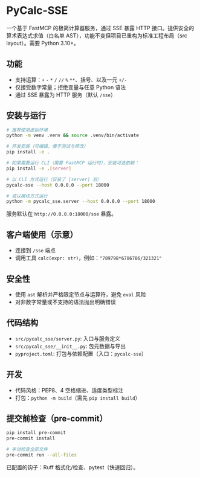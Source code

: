 # PyCalc-SSE

一个基于 FastMCP 的极简计算器服务，通过 SSE 暴露 HTTP 接口。提供安全的算术表达式求值（白名单 AST），功能不变但项目已重构为标准工程布局（src layout）。需要 Python 3.10+。

## 功能
- 支持运算：`+` `-` `*` `/` `//` `%` `**`、括号、以及一元 `+/-`
- 仅接受数字常量；拒绝变量与任意 Python 语法
- 通过 SSE 暴露为 HTTP 服务（默认 `/sse`）

## 安装与运行
```bash
# 推荐使用虚拟环境
python -m venv .venv && source .venv/bin/activate

# 开发安装（可编辑，便于测试与修改）
pip install -e .

# 如果需要运行 CLI（需要 FastMCP 运行时），安装可选依赖：
pip install -e .[server]

# 以 CLI 方式运行（安装了 [server] 后）
pycalc-sse --host 0.0.0.0 --port 18000

# 或以模块方式运行
python -m pycalc_sse.server --host 0.0.0.0 --port 18000
```
服务默认在 `http://0.0.0.0:18000/sse` 暴露。

## 客户端使用（示意）
- 连接到 `/sse` 端点
- 调用工具 `calc(expr: str)`，例如：`"789798*6786786/321321"`

## 安全性
- 使用 `ast` 解析并严格限定节点与运算符，避免 `eval` 风险
- 对非数字常量或不支持的语法抛出明确错误

## 代码结构
- `src/pycalc_sse/server.py`: 入口与服务定义
- `src/pycalc_sse/__init__.py`: 包元数据与导出
- `pyproject.toml`: 打包与依赖配置（入口：`pycalc-sse`）

## 开发
- 代码风格：PEP8、4 空格缩进、适度类型标注
- 打包：`python -m build`（需先 `pip install build`）

## 提交前检查（pre-commit）
```bash
pip install pre-commit
pre-commit install

# 手动检查全部文件
pre-commit run --all-files
```
已配置的钩子：Ruff 格式化/检查、pytest（快速回归）。
